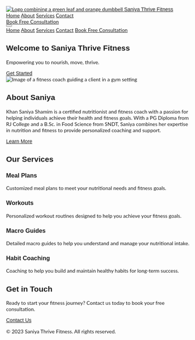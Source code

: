 <html lang="en">
<head>
    <meta charset="UTF-8">
    <meta name="viewport" content="width=device-width, initial-scale=1.0">
    <title>Saniya Thrive Fitness</title>
    <script src="https://cdn.tailwindcss.com"></script>
    <link href="https://cdnjs.cloudflare.com/ajax/libs/font-awesome/5.15.3/css/all.min.css" rel="stylesheet"/>
    <link href="https://fonts.googleapis.com/css2?family=Montserrat:wght@400;700;italic&family=Lato:wght@400&display=swap" rel="stylesheet"/>
    <style>
        body {
            font-family: 'Lato', sans-serif;
        }
        .montserrat {
            font-family: 'Montserrat', sans-serif;
        }
    </style>
</head>
<body class="bg-gray-100">
    <!-- Navbar -->
    <nav class="bg-white shadow-lg">
        <div class="max-w-7xl mx-auto px-4">
            <div class="flex justify-between">
                <div class="flex space-x-4">
                    <!-- Logo -->
                    <div>
                        <a href="#" class="flex items-center py-5 px-2 text-gray-700">
                            <img src="assets/logo.jpg" alt="Logo combining a green leaf and orange dumbbell" class="h-8 w-8 mr-2">
                            <span class="font-bold text-xl montserrat">Saniya Thrive Fitness</span>
                        </a>
                    </div>
                    <!-- Primary Nav -->
                    <div class="hidden md:flex items-center space-x-1">
                        <a href="#" class="py-5 px-3 text-gray-700 hover:text-gray-900">Home</a>
                        <a href="#" class="py-5 px-3 text-gray-700 hover:text-gray-900">About</a>
                        <a href="#" class="py-5 px-3 text-gray-700 hover:text-gray-900">Services</a>
                        <a href="#" class="py-5 px-3 text-gray-700 hover:text-gray-900">Contact</a>
                    </div>
                </div>
                <!-- Secondary Nav -->
                <div class="hidden md:flex items-center space-x-1">
                    <a href="#" class="py-2 px-3 bg-orange-500 text-white rounded hover:bg-orange-600 transition duration-300">Book Free Consultation</a>
                </div>
                <!-- Mobile Button -->
                <div class="md:hidden flex items-center">
                    <button class="mobile-menu-button">
                        <i class="fas fa-bars"></i>
                    </button>
                </div>
            </div>
        </div>
    </nav>
    <!-- Mobile Menu -->
    <div class="mobile-menu hidden md:hidden">
        <a href="#" class="block py-2 px-4 text-sm hover:bg-gray-200">Home</a>
        <a href="#" class="block py-2 px-4 text-sm hover:bg-gray-200">About</a>
        <a href="#" class="block py-2 px-4 text-sm hover:bg-gray-200">Services</a>
        <a href="#" class="block py-2 px-4 text-sm hover:bg-gray-200">Contact</a>
        <a href="#" class="block py-2 px-4 text-sm bg-orange-500 text-white rounded hover:bg-orange-600 transition duration-300">Book Free Consultation</a>
    </div>
    <!-- Hero Section -->
    <section class="bg-white py-20">
        <div class="max-w-7xl mx-auto px-4 text-center">
            <h1 class="text-4xl font-bold text-gray-800 montserrat">Welcome to Saniya Thrive Fitness</h1>
            <p class="mt-4 text-lg text-gray-600">Empowering you to nourish, move, thrive.</p>
            <a href="#" class="mt-6 inline-block bg-orange-500 text-white font-bold py-3 px-6 rounded-full montserrat hover:bg-orange-600 transition duration-300">Get Started</a>
        </div>
    </section>
    <!-- About Section -->
    <section class="bg-gray-100 py-20">
        <div class="max-w-7xl mx-auto px-4">
            <div class="grid grid-cols-1 md:grid-cols-2 gap-8">
                <div>
                    <img src="assets/about.jpg" alt="Image of a fitness coach guiding a client in a gym setting" class="rounded-lg shadow-lg">
                </div>
                <div class="flex flex-col justify-center">
                    <h2 class="text-3xl font-bold text-gray-800 montserrat">About Saniya</h2>
                    <p class="mt-4 text-lg text-gray-600">Khan Saniya Shamim is a certified nutritionist and fitness coach with a passion for helping individuals achieve their health and fitness goals. With a PG Diploma from RJ College and a B.Sc. in Food Science from SNDT, Saniya combines her expertise in nutrition and fitness to provide personalized coaching and support.</p>
                    <a href="#" class="mt-6 inline-block bg-orange-500 text-white font-bold py-3 px-6 rounded-full montserrat hover:bg-orange-600 transition duration-300">Learn More</a>
                </div>
            </div>
        </div>
    </section>
    <!-- Services Section -->
    <section class="bg-white py-20">
        <div class="max-w-7xl mx-auto px-4 text-center">
            <h2 class="text-3xl font-bold text-gray-800 montserrat">Our Services</h2>
            <div class="grid grid-cols-1 md:grid-cols-2 lg:grid-cols-4 gap-8 mt-8">
                <div class="bg-gray-100 p-6 rounded-lg shadow-lg">
                    <i class="fas fa-utensils text-green-600 text-4xl mb-4"></i>
                    <h3 class="text-xl font-bold text-gray-800 montserrat">Meal Plans</h3>
                    <p class="mt-2 text-gray-600">Customized meal plans to meet your nutritional needs and fitness goals.</p>
                </div>
                <div class="bg-gray-100 p-6 rounded-lg shadow-lg">
                    <i class="fas fa-dumbbell text-green-600 text-4xl mb-4"></i>
                    <h3 class="text-xl font-bold text-gray-800 montserrat">Workouts</h3>
                    <p class="mt-2 text-gray-600">Personalized workout routines designed to help you achieve your fitness goals.</p>
                </div>
                <div class="bg-gray-100 p-6 rounded-lg shadow-lg">
                    <i class="fas fa-chart-bar text-green-600 text-4xl mb-4"></i>
                    <h3 class="text-xl font-bold text-gray-800 montserrat">Macro Guides</h3>
                    <p class="mt-2 text-gray-600">Detailed macro guides to help you understand and manage your nutritional intake.</p>
                </div>
                <div class="bg-gray-100 p-6 rounded-lg shadow-lg">
                    <i class="fas fa-lightbulb text-green-600 text-4xl mb-4"></i>
                    <h3 class="text-xl font-bold text-gray-800 montserrat">Habit Coaching</h3>
                    <p class="mt-2 text-gray-600">Coaching to help you build and maintain healthy habits for long-term success.</p>
                </div>
            </div>
        </div>
    </section>
    <!-- Contact Section -->
    <section class="bg-gray-100 py-20">
        <div class="max-w-7xl mx-auto px-4 text-center">
            <h2 class="text-3xl font-bold text-gray-800 montserrat">Get in Touch</h2>
            <p class="mt-4 text-lg text-gray-600">Ready to start your fitness journey? Contact us today to book your free consultation.</p>
            <a href="#" class="mt-6 inline-block bg-orange-500 text-white font-bold py-3 px-6 rounded-full montserrat hover:bg-orange-600 transition duration-300">Contact Us</a>
        </div>
    </section>
    <!-- Footer -->
    <footer class="bg-white py-8">
        <div class="max-w-7xl mx-auto px-4 text-center">
            <p class="text-gray-600">© 2023 Saniya Thrive Fitness. All rights reserved.</p>
        </div>
    </footer>
    <script>
        const btn = document.querySelector('button.mobile-menu-button');
        const menu = document.querySelector('.mobile-menu');

        btn.addEventListener('click', () => {
            menu.classList.toggle('hidden');
        });
    </script>
</body>
</html>
